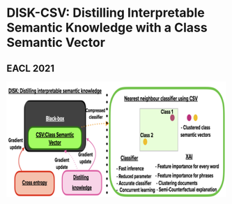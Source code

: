 # DISK-CSV: Distilling Interpretable Semantic Knowledge with a Class Semantic Vector

## EACL 2021



![grab-landing-page](https://github.com/housamkhalifa/disk-csv/blob/main/disk_csv.png)
